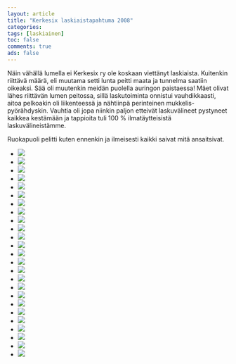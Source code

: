 ```yaml
--- 
layout: article 
title: "Kerkesix laskiaistapahtuma 2008" 
categories: 
tags: [laskiainen]
toc: false 
comments: true 
ads: false 
--- 
```


Näin vähällä lumella ei Kerkesix ry ole koskaan viettänyt laskiaista.
Kuitenkin riittävä määrä, eli muutama setti lunta peitti maata ja
tunnelma saatiin oikeaksi. Sää oli muutenkin meidän puolella auringon
paistaessa! Mäet olivat lähes riittävän lumen peitossa, sillä
laskutoiminta onnistui vauhdikkaasti, aitoa pelkoakin oli liikenteessä
ja nähtiinpä perinteinen mukkelis-pyörähdyskin. Vauhtia oli jopa niinkin
paljon etteivät laskuvälineet pystyneet kaikkea kestämään ja tappioita
tuli 100 % ilmatäytteisistä laskuvälineistämme.

Ruokapuoli pelitti kuten ennenkin ja ilmeisesti kaikki saivat mitä
ansaitsivat.

<div class="image-gallery">

-   [![](/Media/Default/ImageGalleries/laskiainen-2008/Thumbnails/IMG_1150.JPG)](/Media/Default/ImageGalleries/laskiainen-2008/IMG_1150.JPG)
-   [![](/Media/Default/ImageGalleries/laskiainen-2008/Thumbnails/IMG_1151.JPG)](/Media/Default/ImageGalleries/laskiainen-2008/IMG_1151.JPG)
-   [![](/Media/Default/ImageGalleries/laskiainen-2008/Thumbnails/IMG_1152.JPG)](/Media/Default/ImageGalleries/laskiainen-2008/IMG_1152.JPG)
-   [![](/Media/Default/ImageGalleries/laskiainen-2008/Thumbnails/IMG_1153.JPG)](/Media/Default/ImageGalleries/laskiainen-2008/IMG_1153.JPG)
-   [![](/Media/Default/ImageGalleries/laskiainen-2008/Thumbnails/IMG_1155.JPG)](/Media/Default/ImageGalleries/laskiainen-2008/IMG_1155.JPG)
-   [![](/Media/Default/ImageGalleries/laskiainen-2008/Thumbnails/IMG_1157.JPG)](/Media/Default/ImageGalleries/laskiainen-2008/IMG_1157.JPG)
-   [![](/Media/Default/ImageGalleries/laskiainen-2008/Thumbnails/IMG_1159.JPG)](/Media/Default/ImageGalleries/laskiainen-2008/IMG_1159.JPG)
-   [![](/Media/Default/ImageGalleries/laskiainen-2008/Thumbnails/IMG_1160.JPG)](/Media/Default/ImageGalleries/laskiainen-2008/IMG_1160.JPG)
-   [![](/Media/Default/ImageGalleries/laskiainen-2008/Thumbnails/IMG_1161.JPG)](/Media/Default/ImageGalleries/laskiainen-2008/IMG_1161.JPG)
-   [![](/Media/Default/ImageGalleries/laskiainen-2008/Thumbnails/IMG_6534.JPG)](/Media/Default/ImageGalleries/laskiainen-2008/IMG_6534.JPG)
-   [![](/Media/Default/ImageGalleries/laskiainen-2008/Thumbnails/IMG_6551.JPG)](/Media/Default/ImageGalleries/laskiainen-2008/IMG_6551.JPG)
-   [![](/Media/Default/ImageGalleries/laskiainen-2008/Thumbnails/IMG_6555.JPG)](/Media/Default/ImageGalleries/laskiainen-2008/IMG_6555.JPG)
-   [![](/Media/Default/ImageGalleries/laskiainen-2008/Thumbnails/IMG_6558.JPG)](/Media/Default/ImageGalleries/laskiainen-2008/IMG_6558.JPG)
-   [![](/Media/Default/ImageGalleries/laskiainen-2008/Thumbnails/IMG_6559.JPG)](/Media/Default/ImageGalleries/laskiainen-2008/IMG_6559.JPG)
-   [![](/Media/Default/ImageGalleries/laskiainen-2008/Thumbnails/IMG_6560.JPG)](/Media/Default/ImageGalleries/laskiainen-2008/IMG_6560.JPG)
-   [![](/Media/Default/ImageGalleries/laskiainen-2008/Thumbnails/IMG_6569.JPG)](/Media/Default/ImageGalleries/laskiainen-2008/IMG_6569.JPG)
-   [![](/Media/Default/ImageGalleries/laskiainen-2008/Thumbnails/IMG_6578.JPG)](/Media/Default/ImageGalleries/laskiainen-2008/IMG_6578.JPG)
-   [![](/Media/Default/ImageGalleries/laskiainen-2008/Thumbnails/laksiainen%202008%20001.jpg)](/Media/Default/ImageGalleries/laskiainen-2008/laksiainen%202008%20001.jpg)
-   [![](/Media/Default/ImageGalleries/laskiainen-2008/Thumbnails/laksiainen%202008%20002.jpg)](/Media/Default/ImageGalleries/laskiainen-2008/laksiainen%202008%20002.jpg)
-   [![](/Media/Default/ImageGalleries/laskiainen-2008/Thumbnails/laksiainen%202008%20004.jpg)](/Media/Default/ImageGalleries/laskiainen-2008/laksiainen%202008%20004.jpg)
-   [![](/Media/Default/ImageGalleries/laskiainen-2008/Thumbnails/laksiainen%202008%20005.jpg)](/Media/Default/ImageGalleries/laskiainen-2008/laksiainen%202008%20005.jpg)
-   [![](/Media/Default/ImageGalleries/laskiainen-2008/Thumbnails/laksiainen%202008%20006.jpg)](/Media/Default/ImageGalleries/laskiainen-2008/laksiainen%202008%20006.jpg)
-   [![](/Media/Default/ImageGalleries/laskiainen-2008/Thumbnails/laksiainen%202008%20008.jpg)](/Media/Default/ImageGalleries/laskiainen-2008/laksiainen%202008%20008.jpg)
-   [![](/Media/Default/ImageGalleries/laskiainen-2008/Thumbnails/laksiainen%202008%20009.jpg)](/Media/Default/ImageGalleries/laskiainen-2008/laksiainen%202008%20009.jpg)
-   [![](/Media/Default/ImageGalleries/laskiainen-2008/Thumbnails/laksiainen%202008%20010.jpg)](/Media/Default/ImageGalleries/laskiainen-2008/laksiainen%202008%20010.jpg)

</div>
